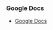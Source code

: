 ### Google Docs
* [Google Docs](https://docs.google.com/document/d/1cF-rEd_3cLmXKr-GXORZU3pLwhfRlV-2Ije2MV9AcTg/edit?usp=sharing)
